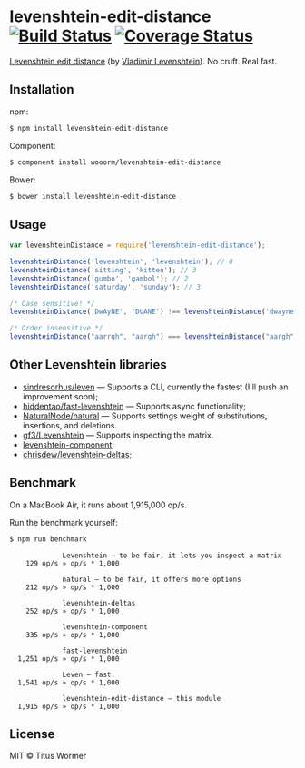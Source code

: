 # levenshtein-edit-distance [![Build Status](https://travis-ci.org/wooorm/levenshtein-edit-distance.svg?branch=master)](https://travis-ci.org/wooorm/levenshtein-edit-distance) [![Coverage Status](https://img.shields.io/coveralls/wooorm/levenshtein-edit-distance.svg)](https://coveralls.io/r/wooorm/levenshtein-edit-distance?branch=master)

[Levenshtein edit distance](http://en.wikipedia.org/wiki/Levenshtein_distance) (by [Vladimir Levenshtein](http://en.wikipedia.org/wiki/Vladimir_Levenshtein)). No cruft. Real fast.

## Installation

npm:
```sh
$ npm install levenshtein-edit-distance
```

Component:
```sh
$ component install wooorm/levenshtein-edit-distance
```

Bower:
```sh
$ bower install levenshtein-edit-distance
```

## Usage

```js
var levenshteinDistance = require('levenshtein-edit-distance');

levenshteinDistance('levenshtein', 'levenshtein'); // 0
levenshteinDistance('sitting', 'kitten'); // 3
levenshteinDistance('gumbo', 'gambol'); // 2
levenshteinDistance('saturday', 'sunday'); // 3

/* Case sensitive! */
levenshteinDistance('DwAyNE', 'DUANE') !== levenshteinDistance('dwayne', 'DuAnE'); // true

/* Order insensitive */
levenshteinDistance("aarrgh", "aargh") === levenshteinDistance("aargh", "aarrgh"); // true
```

## Other Levenshtein libraries

- [sindresorhus/leven](https://github.com/sindresorhus/leven) — Supports a CLI, currently the fastest (I'll push an improvement soon);
- [hiddentao/fast-levenshtein](http://github.com/hiddentao/fast-levenshtein) — Supports async functionality;
- [NaturalNode/natural](http://github.com/NaturalNode/natural) — Supports settings weight of substitutions, insertions, and deletions.
- [gf3/Levenshtein](http://github.com/gf3/Levenshtein) — Supports inspecting the matrix.
- [levenshtein-component](https://www.npmjs.org/package/levenshtein-component);
- [chrisdew/levenshtein-deltas](https://github.com/chrisdew/levenshtein-deltas);

## Benchmark

On a MacBook Air, it runs about 1,915,000 op/s.

Run the benchmark yourself:

```sh
$ npm run benchmark
```

```
             Levenshtein — to be fair, it lets you inspect a matrix
    129 op/s » op/s * 1,000

             natural — to be fair, it offers more options
    212 op/s » op/s * 1,000

             levenshtein-deltas
    252 op/s » op/s * 1,000

             levenshtein-component
    335 op/s » op/s * 1,000

             fast-levenshtein
  1,251 op/s » op/s * 1,000

             Leven — fast.
  1,541 op/s » op/s * 1,000

             levenshtein-edit-distance — this module
  1,915 op/s » op/s * 1,000
```

## License

MIT © Titus Wormer
